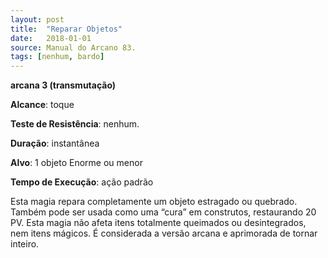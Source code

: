 ```yaml
---
layout: post
title:  "Reparar Objetos"
date:   2018-01-01
source: Manual do Arcano 83.
tags: [nenhum, bardo]
---
```


**arcana 3 (transmutação)**

**Alcance**: toque

**Teste de Resistência**: nenhum.

**Duração**: instantânea

**Alvo**: 1 objeto Enorme ou menor

**Tempo de Execução**: ação padrão

Esta magia repara completamente um objeto estragado ou quebrado. Também pode ser usada como uma “cura” em construtos, restaurando 20 PV. Esta magia não afeta itens totalmente queimados ou desintegrados, nem itens mágicos. É considerada a versão arcana e aprimorada de tornar inteiro.
